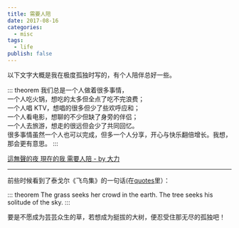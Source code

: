 ```yaml
---
title: 需要人陪
date: 2017-08-16
categories:
  - misc
tags:
  - life
publish: false
---
```


以下文字大概是我在极度孤独时写的，有个人陪伴总好一些。

<!-- more -->

::: theorem
我们总是一个人做着很多事情，  
一个人吃火锅，想吃的太多但全点了吃不完浪费；  
一个人唱 KTV，想唱的很多但少了些欢呼应和；  
一个人看电影，想聊的不少但缺了身旁的伴侣；  
一个人去旅游，想走的很远但会少了共同回忆。  
很多事情虽然一个人也可以完成，但多一个人分享，开心与快乐翻倍增长。我想，那会更有意思。
:::

[這無聲的夜 現在的我 需要人陪 - by 大力](https://youtu.be/DahDsnn_Hpc)

---

前些时候看到了泰戈尔《飞鸟集》的一句话(在[quotes](quotes)里）：

::: theorem
The grass seeks her crowd in the earth. The tree seeks his solitude of the sky.
:::

要是不愿成为芸芸众生的草，若想成为挺拔的大树，便忍受住那无尽的孤独吧！
